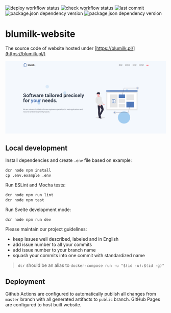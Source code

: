 ![deploy workflow status](https://img.shields.io/github/workflow/status/blumilksoftware/website/Deploying%20website%20to%20GitHub%20Pages/master?label=deploy&logo=github)
![check workflow status](https://img.shields.io/github/workflow/status/blumilksoftware/website/Checking%20app:%20testing%20and%20linting?label=check&logo=github)
![last commit](https://img.shields.io/github/last-commit/blumilksoftware/website?logo=github)
![package.json dependency version](https://img.shields.io/github/package-json/dependency-version/blumilksoftware/website/dev/svelte?logo=npm)
![package.json dependency version](https://img.shields.io/github/package-json/dependency-version/blumilksoftware/website/dev/tailwindcss?logo=npm)

# blumilk-website
The source code of website hosted under [https://blumilk.pl/](https://blumilk.pl/)

![Homepage screenshot](screenshot.png)

## Local development
Install dependencies and create `.env` file based on example:
```
dcr node npm install
cp .env.example .env
```

Run ESLint and Mocha tests:
```
dcr node npm run lint
dcr node npm test
```

Run Svelte development mode:
```
dcr node npm run dev
```

Please maintain our project guidelines:
* keep Issues well described, labeled and in English
* add issue number to all your commits
* add issue number to your branch name
* squash your commits into one commit with standardized name

> `dcr` should be an alias to `docker-compose run -u "$(id -u):$(id -g)"`

## Deployment
Github Actions are configured to automatically publish all changes from `master` branch with all generated artifacts to `public` branch. GitHub Pages are configured to host built website.
